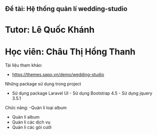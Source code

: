 
## Đề tài: Hệ thống quản lí wedding-studio
# Tutor: Lê Quốc Khánh
# Học viên: Châu Thị Hồng Thanh

Tài liệu tham khảo: 

- https://themes.sapo.vn/demo/wedding-studio


Những package sử dụng trong project
- Sử dụng package Laravel UI - Sử dụng Bootstrap 4.5 - Sử dụng jquery 3.5.1

 Chức năng:
 -Quản lí loại album
 - Quản lí album
 - Quản lí các dịch vụ
 - Quản lí các gói cưới
